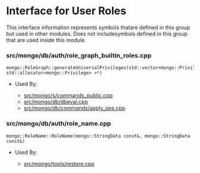 
# Interface for User Roles
This interface information represents symbols thatare defined in this group but used in other modules.  Does not includesymbols defined in this group that are used inside this module.

### src/mongo/db/auth/role\_graph\_builtin\_roles.cpp

<div></div>

    mongo::RoleGraph::generateUniversalPrivileges(std::vector<mongo::Privilege, std::allocator<mongo::Privilege> >*)

- Used By:

    - [src/mongo/s/commands\_public.cpp](../../../sharding/sharding)
    - [src/mongo/db/dbeval.cpp](../../../queries/database\_commands)
    - [src/mongo/db/commands/apply\_ops.cpp](../../../queries/database\_commands)

### src/mongo/db/auth/role\_name.cpp

<div></div>

    mongo::RoleName::RoleName(mongo::StringData const&, mongo::StringData const&)

- Used By:

    - [src/mongo/tools/restore.cpp](../../../tools/tools)
